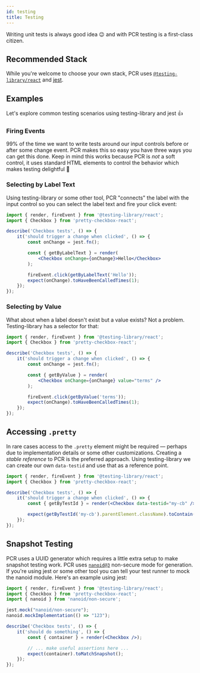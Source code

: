 ```yaml
---
id: testing
title: Testing
---
```


Writing unit tests is always good idea :wink: and with PCR testing is a first-class citizen.

## Recommended Stack

While you're welcome to choose your own stack, PCR uses [`@testing-library/react`](https://www.npmjs.com/package/@testing-library/react) and [jest](https://jestjs.io/).

## Examples

Let's explore common testing scenarios using testing-library and jest :+1:

### Firing Events

99% of the time we want to write tests around our input controls before or after some change event. PCR makes this so easy you have three ways you can get this done. Keep in mind this works because PCR is _not_ a soft control, it uses standard HTML elements to control the behavior which makes testing delightful 🧁

### Selecting by Label Text

Using testing-library or some other tool, PCR "connects" the label with the input control so you can select the label text and fire your click event:

```jsx {9,12}
import { render, fireEvent } from '@testing-library/react';
import { Checkbox } from 'pretty-checkbox-react';

describe('Checkbox tests', () => {
    it('should trigger a change when clicked', () => {
        const onChange = jest.fn();

        const { getByLabelText } = render(
            <Checkbox onChange={onChange}>Hello</Checkbox>
        );

        fireEvent.click(getByLabelText('Hello'));
        expect(onChange).toHaveBeenCalledTimes(1);
    });
});
```

### Selecting by Value

What about when a label doesn't exist but a value exists? Not a problem. Testing-library has a selector for that:

```jsx {9,12}
import { render, fireEvent } from '@testing-library/react';
import { Checkbox } from 'pretty-checkbox-react';

describe('Checkbox tests', () => {
    it('should trigger a change when clicked', () => {
        const onChange = jest.fn();

        const { getByValue } = render(
            <Checkbox onChange={onChange} value="terms" />
        );

        fireEvent.click(getByValue('terms'));
        expect(onChange).toHaveBeenCalledTimes(1);
    });
});
```


## Accessing `.pretty`

In rare cases access to the `.pretty` element might be required &mdash; perhaps due to implementation details or some other customizations. Creating a _stable reference_ to PCR is the preferred approach. Using testing-library we can create our own `data-testid` and use that as a reference point.

```jsx {8}
import { render, fireEvent } from '@testing-library/react';
import { Checkbox } from 'pretty-checkbox-react';

describe('Checkbox tests', () => {
    it('should trigger a change when clicked', () => {
        const { getByTestId } = render(<Checkbox data-testid="my-cb" />);

        expect(getByTestId('my-cb').parentElement.className).toContain('pretty')
    });
});
```

## Snapshot Testing

PCR uses a UUID generator which requires a little extra setup to make snapshot testing work. PCR uses [`nanoid@3`](https://www.npmjs.com/package/nanoid) non-secure mode for generation. If you're using jest or some other tool you can tell your test runner to mock the nanoid module. Here's an example using jest:

```jsx {3,5-6}
import { render, fireEvent } from '@testing-library/react';
import { Checkbox } from 'pretty-checkbox-react';
import { nanoid } from 'nanoid/non-secure';

jest.mock("nanoid/non-secure");
nanoid.mockImplementation(() => "123");

describe('Checkbox tests', () => {
    it('should do something', () => {
        const { container } = render(<Checkbox />);

        // ... make useful assertions here ...
        expect(container).toMatchSnapshot();
    });
});
```
